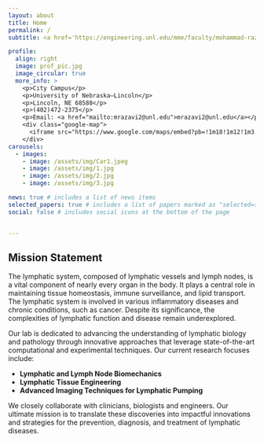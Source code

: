 ```yaml
---
layout: about
title: Home  
permalink: /  
subtitle: <a href='https://engineering.unl.edu/mme/faculty/mohammad-razavi/'>Affiliations</a>  

profile:  
  align: right  
  image: prof_pic.jpg  
  image_circular: true  
  more_info: >  
    <p>City Campus</p>  
    <p>University of Nebraska–Lincoln</p>  
    <p>Lincoln, NE 68588</p>  
    <p>(402)472-2375</p>  
    <p>Email: <a href="mailto:mrazavi2@unl.edu">mrazavi2@unl.edu</a></p>  
    <div class="google-map">  
      <iframe src="https://www.google.com/maps/embed?pb=!1m18!1m12!1m3!1d3019.2687282054803!2d-96.6975617!3d40.8220607!2m3!1f0!2f0!3f0!3m2!1i1024!2i768!4f13.1!3m3!1m2!1s0x8796bee64db8981d%3A0x1ea22287c2f3016d!2sScott%20Engineering%20Center!5e0!3m2!1sen!2sus!4v1736712329331!5m2!1sen!2sus" width="300" height="200" style="border:0;" allowfullscreen="" loading="lazy" referrerpolicy="no-referrer-when-downgrade"></iframe>
    </div>
carousels:
  - images: 
    - image: /assets/img/Car1.jpeg
    - image: /assets/img/1.jpg
    - image: /assets/img/2.jpg
    - image: /assets/img/3.jpg

news: true # includes a list of news items
selected_papers: true # includes a list of papers marked as "selected={true}"
social: false # includes social icons at the bottom of the page


---
```


## Mission Statement

The lymphatic system, composed of lymphatic vessels and lymph nodes, is a vital component of nearly every organ in the body. It plays a central role in maintaining tissue homeostasis, immune surveillance, and lipid transport. The lymphatic system is involved in various inflammatory diseases and chronic conditions, such as cancer. Despite its significance, the complexities of lymphatic function and disease remain underexplored.

Our lab is dedicated to advancing the understanding of lymphatic biology and pathology through innovative approaches that leverage state-of-the-art computational and experimental techniques. Our current research focuses include:

- **Lymphatic and Lymph Node Biomechanics**
- **Lymphatic Tissue Engineering**
- **Advanced Imaging Techniques for Lymphatic Pumping**

We closely collaborate with clinicians, biologists and engineers. Our ultimate mission is to translate these discoveries into impactful innovations and strategies for the prevention, diagnosis, and treatment of lymphatic diseases.




